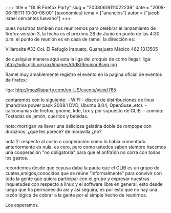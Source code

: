 +++
title = "GLIB Firefox Party"
slug = "20080618111022239"
date = "2008-06-18T11:10:00-06:00"
[taxonomies]
tema = ["anuncios"]
autor = ["jacob israel cervantes luevano"]
+++

pues nosotros también nos reuniremos para celebrar el lanzamiento de
firefox versión 3, la fecha es el próximo 28 de Junio en punto de las
4:30 p.m. el punto de reunión es en casa de ramel, la dirección es:

Villarosita #33 Col. El Refugio Irapuato, Guanajuato México 462 1313505

de cualquier manera aqui esta la liga del croquis de como llegar: liga:
<a href="http://wiki.glib.org.mx/images/d/d8/Reunion8sep.jpg">http://wiki.glib.org.mx/images/d/d8/Reunion8sep.jpg</a>

Ramel muy amablemente registro el evento en la pagina oficial de eventos
de firefox:

liga:
<a href="http://mozillaparty.com/en-US/events/view/765">http://mozillaparty.com/en-US/events/view/765</a>

contaremos con lo siguiente: - WIFI - discos de distribuciones de linux
(mandriva power pack 2008.1 DVD, Ubuntu 8.04, OpenSuse..etc). -
calcomanias de firefox, gnome, kde, tux y por supuesto de GLIB. -
comida: Tostadas de jamón, cueritos y bebidas.

nota: morrigan va llevar una deliciosa gelatina doble de rompope con
duraznos. ¿que les parece? de maravilla ¿no?

nota 2: respecto al costo o cooperación como lo había comentado
anteriormente es nula, es cero, pero como ustedes saben siempre hacemos
una cooperación "no obligatoria" para que el anfitrión no corra con
todos los gastos.

recordemos desde que ceyusa daba la pauta que el GLIB es un grupo de
cuates,amigos,conocidos que se reúne “informalmente” para convivir con
toda la gente que quiera participar con el grupo y expresar nuestras
inquietudes con respecto a linux y el software libre en general, esto
desde luego que ha permanecido así y así seguirá, es por esto que no hay
una razón lógica de cobrar a la gente por el simple hecho de reunirnos.

Los esperamos.

